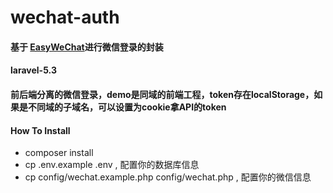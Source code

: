 # wechat-auth
#### 基于 <a href="https://github.com/overtrue/wechat">EasyWeChat</a>进行微信登录的封装
#### laravel-5.3
#### 前后端分离的微信登录，demo是同域的前端工程，token存在localStorage，如果是不同域的子域名，可以设置为cookie拿API的token


#### How To Install
- composer install
- cp .env.example .env , 配置你的数据库信息
- cp config/wechat.example.php config/wechat.php , 配置你的微信信息

